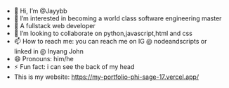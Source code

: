 - 👋 Hi, I’m @Jayybb
- 👀 I’m interested in becoming a world class software engineering master 
- 🌱 A fullstack web developer
- 💞️ I’m looking to collaborate on python,javascript,html and css 
- 📫 How to reach me: you can reach me on IG @ nodeandscripts or linked in @ Inyang John 
- 😄 Pronouns: him/he
- ⚡ Fun fact: i can see the back of my head
- This is my website:  https://my-portfolio-phi-sage-17.vercel.app/

<!---
Jayybb/Jayybb is a ✨ special ✨ repository because its `README.md` (this file) appears on your GitHub profile.
You can click the Preview link to take a look at your changes.
--->
